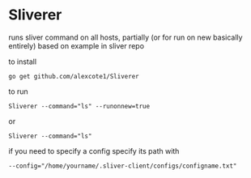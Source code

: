 # Sliverer
runs sliver command on all hosts, partially (or for run on new basically entirely) based on example in sliver repo


to install 
```
go get github.com/alexcote1/Sliverer
```
to run 
```
Sliverer --command="ls" --runonnew=true
```
or 
```
Sliverer --command="ls" 
```
if you need to specify a config specify its path with 
```
--config="/home/yourname/.sliver-client/configs/configname.txt"
```


